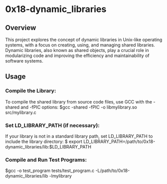 # 0x18-dynamic_libraries

## Overview
This project explores the concept of dynamic libraries in Unix-like operating systems, with a focus on creating, using, and managing shared libraries. Dynamic libraries, also known as shared objects, play a crucial role in modularizing code and improving the efficiency and maintainability of software systems.

## Usage
### Compile the Library:

To compile the shared library from source code files, use GCC with the -shared and -fPIC options:
$gcc -shared -fPIC -o libmylibrary.so src/mylibrary.c

### Set LD_LIBRARY_PATH (if necessary):

If your library is not in a standard library path, set LD_LIBRARY_PATH to include the library directory:
$ export LD_LIBRARY_PATH=/path/to/0x18-dynamic_libraries/lib:$LD_LIBRARY_PATH

### Compile and Run Test Programs:
$gcc -o test_program tests/test_program.c -L/path/to/0x18-dynamic_libraries/lib -lmylibrary
